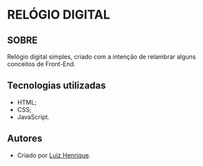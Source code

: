 # RELÓGIO DIGITAL
## SOBRE
Relógio digital simples, criado com a intenção de relambrar alguns conceitos de Front-End.

## Tecnologias utilizadas
- HTML;
- CSS;
- JavaScript.

## Autores
- Criado por [Luiz Henrique](https://github.com/LuizHenriqueVitorino).

